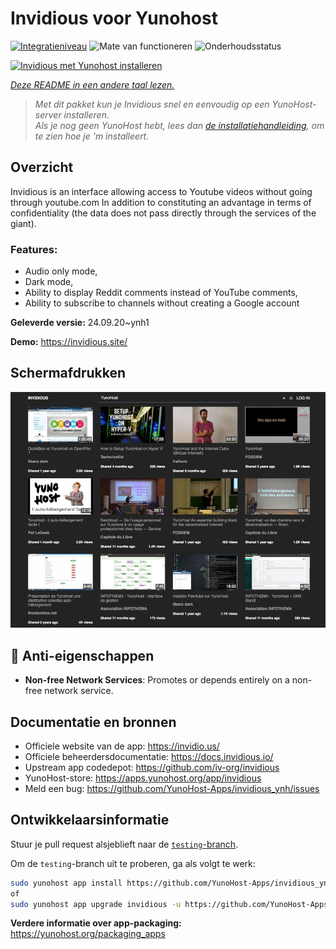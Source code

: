 <!--
NB: Deze README is automatisch gegenereerd door <https://github.com/YunoHost/apps/tree/master/tools/readme_generator>
Hij mag NIET handmatig aangepast worden.
-->

# Invidious voor Yunohost

[![Integratieniveau](https://dash.yunohost.org/integration/invidious.svg)](https://ci-apps.yunohost.org/ci/apps/invidious/) ![Mate van functioneren](https://ci-apps.yunohost.org/ci/badges/invidious.status.svg) ![Onderhoudsstatus](https://ci-apps.yunohost.org/ci/badges/invidious.maintain.svg)

[![Invidious met Yunohost installeren](https://install-app.yunohost.org/install-with-yunohost.svg)](https://install-app.yunohost.org/?app=invidious)

*[Deze README in een andere taal lezen.](./ALL_README.md)*

> *Met dit pakket kun je Invidious snel en eenvoudig op een YunoHost-server installeren.*  
> *Als je nog geen YunoHost hebt, lees dan [de installatiehandleiding](https://yunohost.org/install), om te zien hoe je 'm installeert.*

## Overzicht

Invidious is an interface allowing access to Youtube videos without going through youtube.com
In addition to constituting an advantage in terms of confidentiality (the data does not pass directly through the services of the giant).

### Features:

- Audio only mode,
- Dark mode,
- Ability to display Reddit comments instead of YouTube comments,
- Ability to subscribe to channels without creating a Google account 


**Geleverde versie:** 24.09.20~ynh1

**Demo:** <https://invidious.site/>

## Schermafdrukken

![Schermafdrukken van Invidious](./doc/screenshots/screenshot.png)

## :red_circle: Anti-eigenschappen

- **Non-free Network Services**: Promotes or depends entirely on a non-free network service.

## Documentatie en bronnen

- Officiele website van de app: <https://invidio.us/>
- Officiele beheerdersdocumentatie: <https://docs.invidious.io/>
- Upstream app codedepot: <https://github.com/iv-org/invidious>
- YunoHost-store: <https://apps.yunohost.org/app/invidious>
- Meld een bug: <https://github.com/YunoHost-Apps/invidious_ynh/issues>

## Ontwikkelaarsinformatie

Stuur je pull request alsjeblieft naar de [`testing`-branch](https://github.com/YunoHost-Apps/invidious_ynh/tree/testing).

Om de `testing`-branch uit te proberen, ga als volgt te werk:

```bash
sudo yunohost app install https://github.com/YunoHost-Apps/invidious_ynh/tree/testing --debug
of
sudo yunohost app upgrade invidious -u https://github.com/YunoHost-Apps/invidious_ynh/tree/testing --debug
```

**Verdere informatie over app-packaging:** <https://yunohost.org/packaging_apps>
